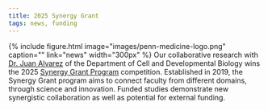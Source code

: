 ```yaml
---
title: 2025 Synergy Grant
tags: news, funding
---
```

{%
  include figure.html
  image="images/penn-medicine-logo.png"
  caption=""
  link="news"
  width="300px"
%}
Our collaborative research with [Dr. Juan Alvarez](https://j-radlab.com/) of the Department of Cell and Developmental Biology wins the 2025 [Synergy Grant Program](https://www.med.upenn.edu/evdresearch/synergy-grant-program.html) competition. Established in 2019, the Synergy Grant program aims to connect faculty from different domains, through science and innovation. Funded studies demonstrate new synergistic collaboration as well as potential for external funding.